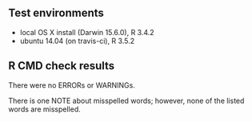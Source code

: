 ## Test environments
* local OS X install (Darwin 15.6.0), R 3.4.2
* ubuntu 14.04 (on travis-ci), R 3.5.2


## R CMD check results
There were no ERRORs or WARNINGs.

There is one NOTE about misspelled words; however, none of the listed words are misspelled.
